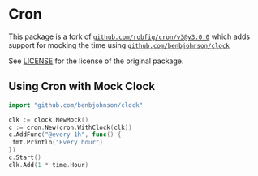 # Cron

This package is a fork of [`github.com/robfig/cron/v3@v3.0.0`](https://github.com/robfig/cron/) which adds support for mocking the time using [`github.com/benbjohnson/clock`](https://github.com/benbjohnson/clock)

See [LICENSE](./LICENSE) for the license of the original package.

<!--
TODO : Remove this package if this PR gets merged https://github.com/robfig/cron/pull/327
-->

## Using Cron with Mock Clock

```go
import "github.com/benbjohnson/clock"

clk := clock.NewMock()
c := cron.New(cron.WithClock(clk))
c.AddFunc("@every 1h", func() {
 fmt.Println("Every hour")
})
c.Start()
clk.Add(1 * time.Hour)
```
